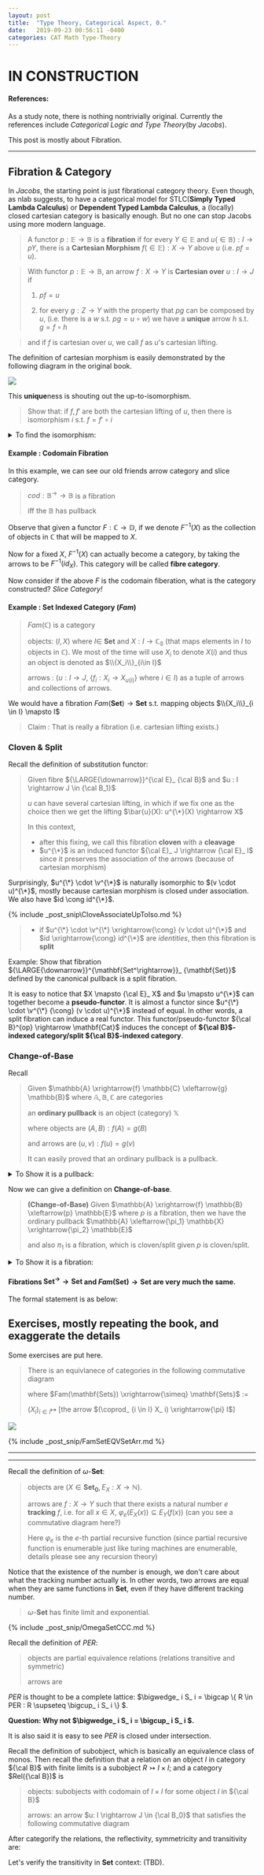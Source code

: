 ```yaml
---
layout: post
title:  "Type Theory, Categorical Aspect, 0."
date:   2019-09-23 00:56:11 -0400
categories: CAT Math Type-Theory
---
```


# IN CONSTRUCTION

#### References:
As a study note, there is nothing nontrivially original. Currently the references include *Categorical Logic and Type Theory*(by *Jacobs*). 

This post is mostly about Fibration.

***

## Fibration & Category

In *Jacobs*, the starting point is just fibrational category theory. Even though, as nlab suggests, to have a categorical model for STLC(**Simply Typed Lambda Calculus**) or **Dependent Typed Lambda Calculus**, a (locally) closed cartesian category is basically enough. But no one can stop Jacobs using more modern language.



> A functor $p:\mathbb{E} \rightarrow \mathbb{B}$ is a **fibration** if for every $Y \in \mathbb{E}$ and $u (\in \mathbb{B}): I \rightarrow pY$, there is a **Cartesian Morphism** $f (\in \mathbb{E}):X\rightarrow Y$ above $u$ (i.e. $pf = u$).

> With functor $p:\mathbb{E} \rightarrow \mathbb{B}$, an arrow $f:X\rightarrow Y$ is **Cartesian over** $u :I \rightarrow J$ if 
> 
> 1. $pf = u$
> 
> 2. for every $g: Z \rightarrow Y$ with the property that $pg$ can be composed by $u$, (i.e. there is a $w$ s.t. $pg = u \circ w$)
>       we have a **unique** arrow $h$ s.t. $g = f \circ h$

> and if $f$ is cartesian over $u$, we call $f$ as $u$'s cartesian lifting.

The definition of cartesian morphism is easily demonstrated by the following diagram in the original book.

![](/assets/img/2019-09-22-15-48-39.png)



This **unique**ness is shouting out the up-to-isomorphism.

> Show that: if $f,f'$ are both the cartesian lifting of $u$, then there is isomorphism $i$ s.t. $f = f' \circ i$

<details>
    <summary>To find the isomorphism:</summary>
    <p>

    </p>
</details>


#### Example : Codomain Fibration

In this example, we can see our old friends arrow category and slice category.


> $cod: \mathbb{B}^\rightarrow \rightarrow \mathbb{B}$ is a fibration 
> 
> iff the $\mathbb{B}$ has pullback


Observe that given a functor $F:{\mathbb{C}} \rightarrow \mathbb{D}$, if we denote $F^{-1}(X)$ as the collection of objects in $\mathbb{C}$ that will be mapped to $X$. 

Now for a fixed $X$, $F^{-1}(X)$ can actually become a category, by taking the arrows to be $F^{-1}(id_X)$. This category will be called **fibre category**.

Now consider if the above $F$ is the codomain fiberation, what is the category constructed? *Slice Category!*

#### Example : Set Indexed Category ($Fam$) 

> $Fam(\mathbb{C})$ is a category
> 
> objects: $(I,X)$ where $I \in$ **Set** and $X: I \rightarrow  \mathbb{C_0}$ (that maps elements in $I$ to objects in $\mathbb{C}$). We most of the time will use $X_i$ to denote $X(i)$ and thus an object is denoted as $\\{X_i\\}_{i\in I}$ 
> 
> arrows : $(u: I \rightarrow J$, {$f_i: X_i \rightarrow X_{u(i)}$} where $i \in I$) as a tuple of arrows and collections of arrows.

We would have a fibration $Fam(\mathbf{Set}) \rightarrow \mathbf{Set}$ s.t. mapping objects $\\{X_i\\}_{i \in I} \mapsto I$

> Claim : That is really a fibration (i.e. cartesian lifting exists.)


### Cloven & Split


Recall the definition of substitution functor:
> Given fibre ${\LARGE{\downarrow}}^{\cal E}_ {\cal B}$ and $u : I \rightarrow J \in {\cal B_1}$
> 
> $u$ can have several cartesian lifting, in which if we fix one as the choice then we get the lifting $\bar{u}(X): u^{\*}(X) \rightarrow X$
> 
> In this context, 
> * after this fixing, we call this fibration **cloven** with a **cleavage**
> * $u^{\*}$ is an induced functor ${\cal E}_ J \rightarrow {\cal E}_ I$
> since it preserves the association of the arrows (because of cartesian morphism)

Surprisingly, $u^{\*} \cdot \v^{\*}$ is naturally isomorphic to $(v \cdot u)^{\*}$, mostly because cartesian morphism is closed under association. We also have $id \cong id^{\*}$.

{% include _post_snip\CloveAssociateUpToIso.md %}



> * if $u^{\*} \cdot \v^{\*} \xrightarrow{\cong} (v \cdot u)^{\*}$ and $id \xrightarrow{\cong} id^{\*}$ are *identities*, then this fibration is **split**

Example: Show that fibration ${\LARGE{\downarrow}}^{\mathbf{Set^\rightarrow}}_ {\mathbf{Set}}$ defined by the canonical pullback is a split fibration.


It is easy to notice that $X \mapsto {\cal E}_ X$ and $u \mapsto u^{\*}$ can together become a **pseudo-functor**. It is almost a functor since $u^{\*} \cdot \v^{\*} {\cong} (v \cdot u)^{\*}$ instead of equal. In other words, a split fibration can induce a real functor. This functor/pseudo-functor ${\cal B}^{op} \rightarrow \mathbf{Cat}$ induces the concept of **${\cal B}$-indexed category/split ${\cal B}$-indexed category**.



### Change-of-Base

Recall

> Given $\mathbb{A} \xrightarrow{f} \mathbb{C} \xleftarrow{g} \mathbb{B}$ where $\mathbb{A}, \mathbb{B}, \mathbb{C}$ are categories
> 
>  an **ordinary pullback** is an object (category) $\mathbb{X}$ 
> 
>  where objects are ${(A, B): f(A) = g(B)}$
>  
>  and arrows are ${(u,v): f(u) = g(v)}$
> 
>  It can easily proved that an ordinary pullback is a pullback.

<details>
    <summary>To Show it is a pullback:</summary>
    <p>

    </p>
</details>

Now we can give a definition on **Change-of-base**.

> **(Change-of-Base)** Given $\mathbb{A} \xrightarrow{f} \mathbb{B} \xleftarrow{p} \mathbb{E}$ where $p$ is a fibration,
> then we have the ordinary pullback $\mathbb{A} \xleftarrow{\pi_1} \mathbb{X} \xrightarrow{\pi_2} \mathbb{E}$ 
> 
> and also $\pi_1$ is a fibration, which is cloven/split given $p$ is cloven/split.

<details>
    <summary>To Show it is a fibration:</summary>
    <p>

    </p>
</details>

#### Fibrations $\mathbf{Set}^\rightarrow \rightarrow \mathbf{Set}$ and $Fam(\mathbf{Set}) \rightarrow \mathbf{Set}$ are very much the same.

The formal statement is as below:

## Exercises, mostly repeating the book, and exaggerate the details

Some exercises are put here. 

> There is an equivlanece of categories in the following commutative diagram
> 
> where $Fam(\mathbf{Sets}) \xrightarrow{\simeq} \mathbf{Sets}$ := 
> 
> $(X_ i)_ {i \in I} \mapsto$ [the arrow $(\coprod_ {i \in I} X_ i) \xrightarrow{\pi} I$] 

![](/assets/img/2019-09-29-17-51-13.png)

{% include _post_snip/FamSetEQVSetArr.md %}


*** 
***


Recall the definition of $\omega$-**Set**: 
> 
> objects are $(X \in \mathbf{Set_0}, E_X : X \rightarrow \mathbb{N})$. 
> 
> arrows are $f: X \rightarrow Y$ such that there exists a natural number $e$ **tracking** $f$, i.e.  for all $x \in X$, $\varphi_ e(E_ X(x)) \subseteq E_ Y(f(x))$ (can you see a commutative diagram here?)
> 
> Here $\varphi_e$ is the $e$-th partial recursive function (since partial recursive function is enumerable just like turing machines are enumerable, details please see any recursion theory)

Notice that the existence of the number is enough, we don't care about what the tracking number actually is. In other words, two arrows are equal when they are same functions in **Set**, even if they have different tracking number.

> $\omega$-**Set** has finite limit and exponential.

{% include _post_snip/OmegaSetCCC.md %}

Recall the definition of $PER$:
> 
> objects are partial equivalence relations (relations transitive and symmetric)
> 
> arrows are 

$PER$ is thought to be a complete lattice: $\bigwedge_ i S_ i = \bigcap \\{ R \in PER : R \supseteq \bigcup_ i S_ i  \\} $. 

**Question: Why not $\bigwedge_ i S_ i = \bigcup_ i S_ i $.**

It is also said it is easy to see $PER$ is closed under intersection. 

Recall the definition of subobject, which is basically an equivalence class of monos. Then recall the definition that a relation on an object $I$ in category  ${\cal B}$ with finite limits is a subobject $R \rightarrowtail I \times I$; and  a category $Rel({\cal B})$ is
> objects: subobjects with codomain of $I \times I$ for some object $I$ in ${\cal B}$
> 
> arrows: an arrow $u: I \rightarrow J \in {\cal B_0}$ that satisfies the following commutative diagram



After categorify the relations, the reflectivity, symmetricity and transitivity are:


Let's verify the transitivity in **Set** context: (TBD).






